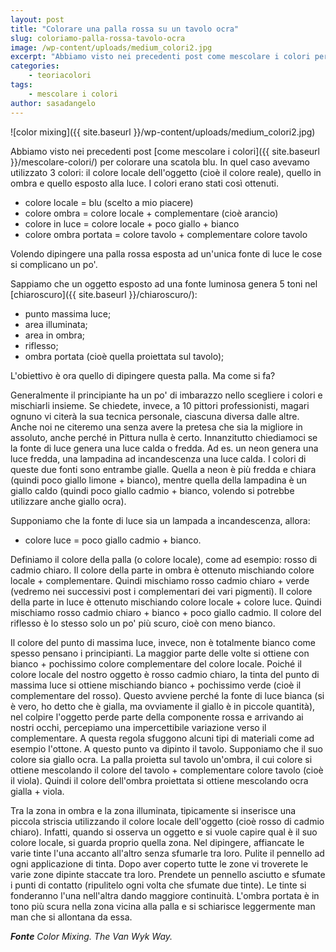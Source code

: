```yaml
---
layout: post
title: "Colorare una palla rossa su un tavolo ocra"
slug: coloriamo-palla-rossa-tavolo-ocra
image: /wp-content/uploads/medium_colori2.jpg
excerpt: "Abbiamo visto nei precedenti post come mescolare i colori per colorare una scatola blu. In quel caso avevamo utilizzato 3 colori: il colore locale"
categories:
    - teoriacolori
tags:
    - mescolare i colori
author: sasadangelo
---
```


![color mixing]({{ site.baseurl }}/wp-content/uploads/medium_colori2.jpg)

Abbiamo visto nei precedenti post [come mescolare i colori]({{ site.baseurl }}/mescolare-colori/) per colorare una scatola blu. In quel caso avevamo utilizzato 3 colori: il colore locale dell'oggetto (cioè il colore reale), quello in ombra e quello esposto alla luce. I colori erano stati così ottenuti.

- colore locale = blu (scelto a mio piacere)
- colore ombra = colore locale + complementare (cioè arancio)
- colore in luce = colore locale + poco giallo + bianco
- colore ombra portata = colore tavolo + complementare colore tavolo

Volendo dipingere una palla rossa esposta ad un'unica fonte di luce le cose si complicano un po'.

Sappiamo che un oggetto esposto ad una fonte luminosa genera 5 toni nel [chiaroscuro]({{ site.baseurl }}/chiaroscuro/):

- punto massima luce;
- area illuminata;
- area in ombra;
- riflesso;
- ombra portata (cioè quella proiettata sul tavolo);

L'obiettivo è ora quello di dipingere questa palla. Ma come si fa?

Generalmente il principiante ha un po' di imbarazzo nello scegliere i colori e mischiarli insieme. Se chiedete, invece, a 10 pittori professionisti, magari ognuno vi citerà la sua tecnica personale, ciascuna diversa dalle altre. Anche noi ne citeremo una senza avere la pretesa che sia la migliore in assoluto, anche perché in Pittura nulla è certo. Innanzitutto chiediamoci se la fonte di luce genera una luce calda o fredda. Ad es. un neon genera una luce fredda, una lampadina ad incandescenza una luce calda. I colori di queste due fonti sono entrambe gialle. Quella a neon è più fredda e chiara (quindi poco giallo limone + bianco), mentre quella della lampadina è un giallo caldo (quindi poco giallo cadmio + bianco, volendo si potrebbe utilizzare anche giallo ocra).

Supponiamo che la fonte di luce sia un lampada a incandescenza, allora:

- colore luce = poco giallo cadmio + bianco.

Definiamo il colore della palla (o colore locale), come ad esempio: rosso di cadmio chiaro. Il colore della parte in ombra è ottenuto mischiando colore locale + complementare. Quindi mischiamo rosso cadmio chiaro + verde (vedremo nei successivi post i complementari dei vari pigmenti). Il colore della parte in luce è ottenuto mischiando colore locale + colore luce. Quindi mischiamo rosso cadmio chiaro + bianco + poco giallo cadmio. Il colore del riflesso è lo stesso solo un po' più scuro, cioè con meno bianco.

Il colore del punto di massima luce, invece, non è totalmente bianco come spesso pensano i principianti. La maggior parte delle volte si ottiene con bianco + pochissimo colore complementare del colore locale. Poiché il colore locale del nostro oggetto è rosso cadmio chiaro, la tinta del punto di massima luce si ottiene mischiando bianco + pochissimo verde (cioè il complementare del rosso). Questo avviene perché la fonte di luce bianca (si è vero, ho detto che è gialla, ma ovviamente il giallo è in piccole quantità), nel colpire l'oggetto perde parte della componente rossa e arrivando ai nostri occhi, percepiamo una impercettibile variazione verso il complementare. A questa regola sfuggono alcuni tipi di materiali come ad esempio l'ottone. A questo punto va dipinto il tavolo. Supponiamo che il suo colore sia giallo ocra. La palla proietta sul tavolo un'ombra, il cui colore si ottiene mescolando il colore del tavolo + complementare colore tavolo (cioè il viola). Quindi il colore dell'ombra proiettata si ottiene mescolando ocra gialla + viola.

Tra la zona in ombra e la zona illuminata, tipicamente si inserisce una piccola striscia utilizzando il colore locale dell'oggetto (cioè rosso di cadmio chiaro). Infatti, quando si osserva un oggetto e si vuole capire qual è il suo colore locale, si guarda proprio quella zona. Nel dipingere, affiancate le varie tinte l'una accanto all'altro senza sfumarle tra loro. Pulite il pennello ad ogni applicazione di tinta. Dopo aver coperto tutte le zone vi troverete le varie zone dipinte staccate tra loro. Prendete un pennello asciutto e sfumate i punti di contatto (ripulitelo ogni volta che sfumate due tinte). Le tinte si fonderanno l'una nell'altra dando maggiore continuità. L'ombra portata è in tono più scura nella zona vicina alla palla e si schiarisce leggermente man man che si allontana da essa.

_**Fonte** Color Mixing. The Van Wyk Way._
